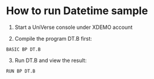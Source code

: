 # How to run Datetime sample

1. Start a UniVerse console under XDEMO account

2. Compile the program DT.B first:

```
BASIC BP DT.B
```

3. Run DT.B and view the result:

```
RUN BP DT.B
```